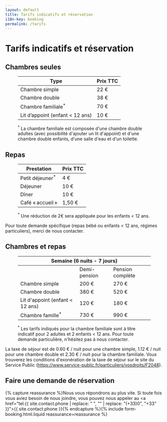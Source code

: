 ```yaml
---
layout: default
title: Tarifs indicatifs et réservation
i18n-key: booking
permalink: /tarifs
---
```


# Tarifs indicatifs et réservation

## Chambres seules

<figure>
    <table>
    <thead>
        <tr>
        <th>Type</th>
        <th class="price">Prix TTC</th>
        </tr>
    </thead>
    <tbody>
        <tr>
        <td>Chambre simple</td>
        <td class="price">22 €</td>
        </tr>
        <tr>
        <td>Chambre double</td>
        <td class="price">38 €</td>
        </tr>
        <tr>
        <td>Chambre familiale<sup>*</sup></td>
        <td class="price">70 €</td>
        </tr>
        <tr>
        <td>Lit d’appoint (enfant &lt; 12 ans)</td>
        <td class="price">10 €</td>
        </tr>
    </tbody>
    </table>
    <figcaption><sup>*</sup> La chambre familiale est composée d'une chambre double adultes (avec possibilité d'ajouter un lit d'appoint) et d'une chambre double enfants, d'une salle d'eau et d'un toilette.</figcaption>
</figure>

## Repas

<figure>
    <table>
    <thead>
        <tr>
        <th>Prestation</th>
        <th class="price">Prix TTC</th>
        </tr>
    </thead>
    <tbody>
        <tr>
        <td>Petit déjeuner<sup>*</sup></td>
        <td class="price">4 €</td>
        </tr>
        <tr>
        <td>Déjeuner</td>
        <td class="price">10 €</td>
        </tr>
        <tr>
        <td>Dîner</td>
        <td class="price">10 €</td>
        </tr>
        <tr>
        <td>Café « accueil »</td>
        <td class="price">1,50 €</td>
        </tr>
    </tbody>
    </table>
    <figcaption><sup>*</sup> Une réduction de 2€ sera appliquée pour les enfants < 12 ans. </figcaption>
</figure>

Pour toute demande spécifique (repas bébé ou enfants < 12 ans, régimes particuliers), merci de nous contacter.

## Chambres et repas

<figure>
    <table>
        <thead>
            <tr>
                <th colspan="3">Semaine (6 nuits - 7 jours)</th>
            </tr>
        </thead>
        <tbody>
            <tr>
                <td></td>
                <td>Demi-pension</td>
                <td>Pension complète</td>
            </tr>
            <tr>
                <td>Chambre simple</td>
                <td class="price">200 €</td>
                <td class="price">270 €</td>
            </tr>
            <tr>
                <td>Chambre double</td>
                <td class="price">380 €</td>
                <td class="price">520 €</td>
            </tr>
            <tr>
                <td>Lit d'appoint (enfant < 12 ans)</td>
                <td class="price">120 €</td>
                <td class="price">180 €</td>
            </tr>
            <tr>
                <td>Chambre famille<sup>*</sup></td>
                <td class="price">730 €</td>
                <td class="price">990 €</td>
            </tr>
        </tbody>
    </table>
    <figcaption><sup>*</sup> Les tarifs indiqués pour la chambre familiale sont à titre indicatif pour 2 adultes et 2 enfants < 12 ans. Pour toute demande particulière, n'hésitez pas à nous contacter.</figcaption>
</figure>

La taxe de séjour est de 0.60 € / nuit pour une chambre simple, 1.12 € / nuit pour une chambre double et 2.30 € / nuit pour la chambre familiale. Vous trouverez les conditions d'exonération de la taxe de séjour sur le site du Service Public (https://www.service-public.fr/particuliers/vosdroits/F2048).

## Faire une demande de réservation

{% capture reassurance %}Nous vous répondrons au plus vite. Si toute fois vous aviez besoin de nous joindre, vous pouvez nous appeler au <a href="tel:{{ site.contact.phone | replace: " ", "" | replace: "(+33)0", "+33" }}">{{ site.contact.phone }}</a>{% endcapture %}{% include form-booking.html.liquid reassurance=reassurance %}
